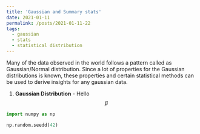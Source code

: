 ```yaml
---
title: 'Gaussian and Summary stats'
date: 2021-01-11
permalink: /posts/2021-01-11-22
tags:
  - gaussian
  - stats
  - statistical distribution
---
```




Many of the data observed in the world follows a pattern called as Gaussian/Normal distribution. Since a lot of properties for the Gaussian distributions is known, these properties and certain statistical methods can be used to derive insights for any gaussian data.

1. **Gaussian Distribution** - Hello
$$\beta$$


```python
import numpy as np 

np.random.seedd(42)
```


```python

```
